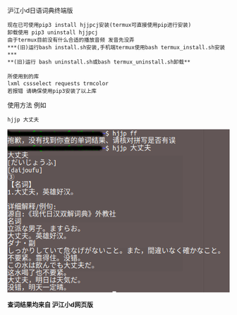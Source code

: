 沪江小d日语词典终端版
```
现在已可使用pip3 install hjjpcj安装(termux可直接使用pip进行安装)
卸载使用 pip3 uninstall hjjpcj
由于termux目前没有什么合适的播放音频 发音先没弄
***(旧)运行bash install.sh安装,手机端termux使用bash termux_install.sh安装***
**(旧)运行 bash uninstall.sh或bash termux_uninstall.sh卸载**

所使用到的库
lxml cssselect requests trmcolor
若报错 请确保使用pip3安装了以上库
```
使用方法 例如
```
hjjp 大丈夫
```

![](https://github.com/Asutorufa/hujiang-japanese-dict/raw/master/%E6%BC%94%E7%A4%BA.png)

**查词结果均来自 沪江小d网页版**
